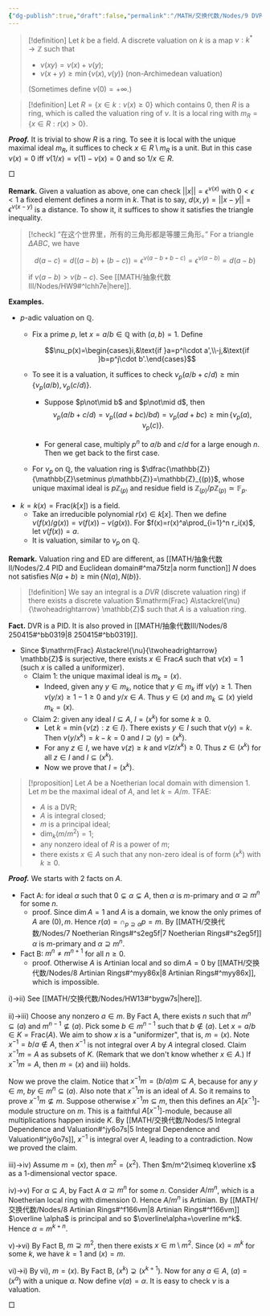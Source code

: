```yaml
---
{"dg-publish":true,"draft":false,"permalink":"/MATH/交换代数/Nodes/9 DVR & Dedekind Domain/","dgPassFrontmatter":true}
---
```



> [!definition]
> Let $k$ be a field. A discrete valuation on $k$ is a map $\nu:k^*\to \mathbb{Z}$ such that 
> - $\nu(xy)=\nu(x)+\nu(y)$;
> - $\nu(x+y)\geqslant\min\{\nu(x),\nu(y)\}$ (non-Archimedean valuation)
> 
> (Sometimes define $\nu(0)=+\infty$.)

> [!definition]
> Let $R=\{x\in k:\nu(x)\geqslant 0\}$ which contains $0$, then $R$ is a ring, which is called the valuation ring of $\nu$. It is a local ring with $m_R=\{x\in R:r(x)> 0\}$. 

**_Proof._**
It is trivial to show $R$ is a ring. To see it is local with the unique maximal ideal $m_R$, it suffices to check $x\in R\setminus m_R$ is a unit. But in this case $\nu(x)=0$ iff $\nu(1/x)=\nu(1)-\nu(x)=0$ and so $1/x\in R$. 
<p align="left">□</p>


**Remark.** Given a valuation as above, one can check $||x||=\epsilon^{\nu(x)}$ with $0<\epsilon<1$ a fixed element defines a norm in $k$. That is to say, $d(x,y)=||x-y||=\epsilon^{\nu(x-y)}$ is a distance. To show it, it suffices to show it satisfies the triangle inequality.

> [!check] “在这个世界里，所有的三角形都是等腰三角形。” 
> For a triangle $\Delta ABC$, we have 
> 
> $$d(a-c)=d((a-b)+(b-c))=\epsilon^{\nu(a-b+b-c)}=\epsilon^{\nu(a-b)}=d(a-b)$$
> 
>if $\nu(a-b)>\nu(b-c)$. See [[MATH/抽象代数III/Nodes/HW9#^lchh7e\|here]]. 

**Examples.**
- $p$-adic valuation on $\mathbb{Q}$. 
	- Fix a prime $p$, let $x=a/b\in \mathbb{Q}$ with $(a,b)=1$. Define 
	  
	  $$\nu_p(x)=\begin{cases}i,&\text{if }a=p^i\cdot a',\\-j,&\text{if }b=p^j\cdot b'.\end{cases}$$
	  
	- To see it is a valuation, it suffices to check $\nu_p(a/b+c/d)\geqslant\min\{\nu_p(a/b),\nu_p(c/d)\}$. 
		- Suppose $p\not\mid b$ and $p\not\mid d$, then 
		  $$\nu_p(a/b+c/d)=\nu_p((ad+bc)/bd)=\nu_p(ad+bc)\geqslant\min\{\nu_p(a),\nu_p(c)\}.$$
		  
		- For general case, multiply $p^n$ to $a/b$ and $c/d$ for a large enough $n$. Then we get back to the first case. 
	- For $\nu_p$ on $\mathbb{Q}$, the valuation ring is $\dfrac{\mathbb{Z}}{\mathbb{Z}\setminus p\mathbb{Z}}=\mathbb{Z}_{(p)}$, whose unique maximal ideal is $p\mathbb{Z}_{(p)}$ and residue field is $\mathbb{Z}_{(p)}/p\mathbb{Z}_{(p)}\simeq \mathbb{F}_p$. 
- $k=k(x)=\mathrm{Frac} (k[x])$ is a field. 
	- Take an irreducible polynomial $r(x)\in k[x]$. Then we define $\nu(f(x)/g(x))=\nu(f(x))-\nu(g(x))$. For $f(x)=r(x)^a\prod_{i=1}^n r_i(x)$, let $\nu(f(x))=a$. 
	- It is valuation, similar to $\nu_p$ on $\mathbb{Q}$. 

**Remark.** Valuation ring and ED are different, as [[MATH/抽象代数II/Nodes/2.4 PID and Euclidean domain#^ma75tz\|a norm function]] $N$ does not satisfies $N(a+b)\geqslant \min\{N(a),N(b)\}$.

> [!definition]
> We say an integral is a *DVR* (discrete valuation ring) if there exists a discrete valuation $\mathrm{Frac} A\stackrel{\nu}{\twoheadrightarrow} \mathbb{Z}$ such that $A$ is a valuation ring. 

**Fact.** DVR is a PID. It is also proved in [[MATH/抽象代数III/Nodes/8 250415#^bb0319\|8 250415#^bb0319]]. 
- Since $\mathrm{Frac} A\stackrel{\nu}{\twoheadrightarrow} \mathbb{Z}$ is surjective, there exists $x\in \mathrm{Frac}A$ such that $\nu(x)=1$ (such $x$ is called a uniformizer). 
	- Claim 1: the unique maximal ideal is $m_k=(x)$. 
		- Indeed, given any $y\in m_k$, notice that $y\in m_k$ iff $\nu(y)\geqslant 1$. Then $\nu(y/x)\geqslant 1-1\geqslant 0$ and $y/x\in A$. Thus $y\in (x)$ and $m_k\subseteq (x)$ yield $m_k=(x)$. 
	- Claim 2: given any ideal $I\subseteq A$, $I=(x^k)$ for some $k\geqslant 0$. 
		- Let $k=\min\{\nu(z):z\in I\}$. There exists $y\in I$ such that $\nu(y)=k$. Then $\nu(y/x^k)=k-k=0$ and $I\supseteq (y)=(x^k)$. 
		- For any $z\in I$, we have $\nu(z)\geqslant k$ and $\nu(z/x^k)\geqslant 0$. Thus $z\in (x^k)$ for all $z\in I$ and $I\subseteq (x^k)$. 
		- Now we prove that $I=(x^k)$. 


> [!proposition]
> Let $A$ be a Noetherian local domain with dimension $1$. Let $m$ be the maximal ideal of $A$, and let $k=A/m$. TFAE:
> - $A$ is a DVR;
> - $A$ is integral closed;
> - $m$ is a principal ideal;
> - $\dim_k(m/m^2)=1$;
> - any nonzero ideal of $R$ is a power of $m$;
> - there exists $x\in A$ such that any non-zero ideal is of form $(x^k)$ with $k\geqslant 0$. 

**_Proof._**
We starts with $2$ facts on $A$. 
- Fact A: for ideal $\alpha$ such that $0\subsetneq \alpha\subsetneq A$, then $\alpha$ is $m$-primary and $\alpha\supseteq m^n$ for some $n$. 
	- proof. Since $\dim A=1$ and $A$ is a domain, we know the only primes of $A$ are $(0),m$. Hence $r(\alpha)=\cap_{p\supseteq\alpha}p=m$. By [[MATH/交换代数/Nodes/7 Noetherian Rings#^s2eg5f\|7 Noetherian Rings#^s2eg5f]] $\alpha$ is $m$-primary and $\alpha\supseteq m^n$. 
- Fact B: $m^n\neq m^{n+1}$ for all $n\geqslant 0$. 
	- proof. Otherwise $A$ is Artinian local and so $\dim A=0$ by [[MATH/交换代数/Nodes/8 Artinian Rings#^myy86x\|8 Artinian Rings#^myy86x]], which is impossible. 

i)->ii) See [[MATH/交换代数/Nodes/HW13#^bygw7s\|here]]. 

ii)->iii) Choose any nonzero $a\in m$. By Fact A, there exists $n$ such that $m^n\subseteq(a)$ and $m^{n-1}\not\subseteq (a)$. Pick some $b\in m^{n-1}$ such that $b\notin(a)$. Let $x=a/b\in K=\mathrm{Frac}(A)$. We aim to show $x$ is a "uniformizer", that is, $m=(x)$. Note $x^{-1}=b/a\notin A$, then $x^{-1}$ is not integral over $A$ by $A$ integral closed. Claim $x^{-1}m=A$ as subsets of $K$. (Remark that we don't know whether $x\in A$.) If $x^{-1}m=A$, then $m=(x)$ and iii) holds. 

Now we prove the claim. Notice that $x^{-1}m=(b/a)m\subseteq A$, because for any $y\in m$, $by\in m^n\subseteq (a)$. Also note that $x^{-1}m$ is an ideal of $A$. So it remains to prove $x^{-1}m\not\subseteq m$. Suppose otherwise $x^{-1}m\subseteq m$, then this defines an $A[x^{-1}]$-module structure on $m$. This is a faithful $A[x^{-1}]$-module, because all multiplications happen inside $K$. By [[MATH/交换代数/Nodes/5 Integral Dependence and Valuation#^jy6o7s\|5 Integral Dependence and Valuation#^jy6o7s]], $x^{-1}$ is integral over $A$, leading to a contradiction. Now we proved the claim.

iii)->iv) Assume $m=(x)$, then $m^2=(x^2)$. Then $m/m^2\simeq k\overline x$ as a $1$-dimensional vector space. 

iv)->v) For $\alpha\subseteq A$, by Fact A $\alpha\supseteq m^n$ for some $n$. Consider $A/m^n$, which is a Noetherian local ring with dimension $0$. Hence $A/m^n$ is Artinian. By [[MATH/交换代数/Nodes/8 Artinian Rings#^f166vm\|8 Artinian Rings#^f166vm]] $\overline \alpha$ is principal and so $\overline\alpha=\overline m^k$. Hence $\alpha=m^{k+n}$. 

v)->vi) By Fact B, $m\supsetneq m^2$, then there exists $x\in m\setminus m^2$. Since $(x)=m^k$ for some $k$, we have $k=1$ and $(x)=m$. 

vi)->i) By vi), $m=(x)$. By Fact B, $(x^k)\supsetneq (x^{k+1})$. Now for any $a\in A$, $(a)=(x^\alpha)$ with a unique $\alpha$. Now define $\nu(a)=\alpha$. It is easy to check $\nu$ is a valuation. 
<p align="left">□</p>